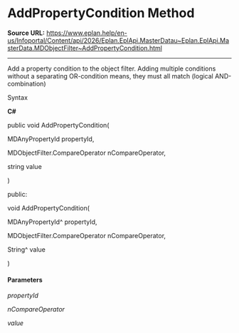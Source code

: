 # AddPropertyCondition Method

**Source URL:** https://www.eplan.help/en-us/Infoportal/Content/api/2026/Eplan.EplApi.MasterDatau~Eplan.EplApi.MasterData.MDObjectFilter~AddPropertyCondition.html

---

Add a property condition to the object filter. Adding multiple conditions without a separating OR-condition means, they must all match (logical AND-combination)

Syntax

**C#**



public void AddPropertyCondition( 

   MDAnyPropertyId propertyId,

   MDObjectFilter.CompareOperator nCompareOperator,

   string value

)

public:

void AddPropertyCondition( 

   MDAnyPropertyId^ propertyId,

   MDObjectFilter.CompareOperator nCompareOperator,

   String^ value

)


#### Parameters

*propertyId*


*nCompareOperator*


*value*
